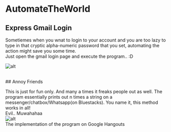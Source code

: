 # AutomateTheWorld

## Express Gmail Login 

Sometiemes when you wnat to login to your account and you are too lazy to type in that cryptic alpha-numeric password that you set, automating the action might save you some time. <br>
Just open the gmail login page and execute the program.. :D

![alt]( http://i.imgur.com/PRqaArL.png )

<br>
## Annoy Friends

This is just for fun only. And many a times it freaks people out as well. The program essentially prints out n times a string on a messenger/chatbox/Whatsapp(on Bluestacks). You name it, this method works in all! <br>
Evil.. Muwahahaa <br>
![alt](http://i.imgur.com/DOMWNQy.png)
<br>
The implementation of the program on Google Hangouts
